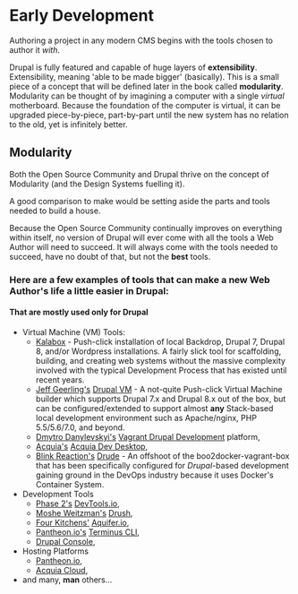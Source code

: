 # Early Development

Authoring a project in any modern CMS begins with the tools chosen to author it *with*.

Drupal is fully featured and capable of huge layers of **extensibility**. Extensibility, meaning 'able to be made bigger' (basically). This is a small piece of a concept that will be defined later in the book called **modularity**. Modularity can be thought of by imagining a computer with a single *virtual* motherboard. Because the foundation of the computer is virtual, it can be upgraded piece-by-piece, part-by-part until the new system has no relation to the old, yet is infinitely better.

## Modularity

Both the Open Source Community and Drupal thrive on the concept of Modularity (and the Design Systems fuelling it).

A good comparison to make would be setting aside the parts and tools needed to build a house.

Because the Open Source Community continually improves on everything within itself, no version of Drupal will ever come with all the tools a Web Author will need to succeed. It will always come with the tools needed to succeed, have no doubt of that, but not the **best** tools.

### Here are a few examples of tools that can make a new Web Author's life a little easier in Drupal:
#### That are mostly used only for Drupal
* Virtual Machine (VM) Tools:
    * [Kalabox](http://www.kalabox.io/ "Kalabox") - Push-click installation of local Backdrop, Drupal 7, Drupal 8, and/or Wordpress installations. A fairly slick tool for scaffolding, building, and creating web systems without the massive complexity involved with the typical Development Process that has existed until recent years.
    * [Jeff Geerling's](http://jeffgeerling.com/ "Jeff Geerling's Website") [Drupal VM](http://www.drupalvm.com "Drupal VM") - A not-quite Push-click Virtual Machine builder which supports Drupal 7.x and Drupal 8.x out of the box, but can be configured/extended to support almost **any** Stack-based local development environment such as Apache/nginx, PHP 5.5/5.6/7.0, and beyond.
    * [Dmytro Danylevskyi's](http://dmytro.danylevskyi.com/ "Dmytro Danylevskyi's Website") [Vagrant Drupal Development](http://www.drupalvm.com "Vagrant Drupal Development") platform,
    * [Acquia's](https://www.acquia.com/ "Acquia's Website") [Acquia Dev Desktop](https://www.acquia.com/downloads "Acquia Dev Desktop"),
    * [Blink Reaction's](https://github.com/blinkreaction "Blink Reaction's") [Drude](https://github.com/blinkreaction "Drude") - An offshoot of the boo2docker-vagrant-box that has been specifically configured for *Drupal*-based development gaining ground in the DevOps industry because it uses Docker's Container System.
* Development Tools
    * [Phase 2's](https://www.phase2technology.com "Phase 2's Website") [DevTools.io](http://phase2.github.io/devtools/ "DevTools.io"),
    * [Moshe Weitzman's](https://www.drupal.org/u/moshe-weitzman "Moshe Weitzman's Website") [Drush](https://github.com/drush-ops/drush "Drush"),
    * [Four Kitchens'](http://fourkitchens.com/ "Four Kitchens") [Aquifer.io](http://aquifer.io/ "DevTools CLI"),
    * [Pantheon.io's](https://pantheon.io/ "Pantheon.io'") [Terminus CLI](https://pantheon.io/docs/terminus/ "Terminus CLI"),
    * [Drupal Console](https://drupalconsole.com/ "Drupal Console"),
* Hosting Platforms
    * [Pantheon.io](https://pantheon.io/ "Pantheon.io"),
    * [Acquia Cloud](https://www.acquia.com/products-services/acquia-cloud "Acquia Cloud"),
* and many, **man** others...
